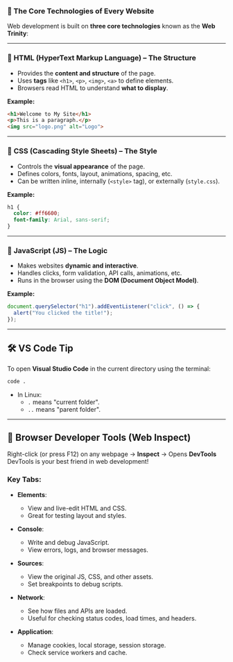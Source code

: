 ### 🔺 The Core Technologies of Every Website

Web development is built on **three core technologies** known as the **Web Trinity**:

---

### 📄 **HTML (HyperText Markup Language)** – The Structure

- Provides the **content and structure** of the page.
- Uses **tags** like `<h1>`, `<p>`, `<img>`, `<a>` to define elements.
- Browsers read HTML to understand **what to display**.

**Example:**

```html
<h1>Welcome to My Site</h1>
<p>This is a paragraph.</p>
<img src="logo.png" alt="Logo">
```

---

### 🎨 **CSS (Cascading Style Sheets)** – The Style

- Controls the **visual appearance** of the page.
- Defines colors, fonts, layout, animations, spacing, etc.
- Can be written inline, internally (`<style>` tag), or externally (`style.css`).

**Example:**

```css
h1 {
  color: #ff6600;
  font-family: Arial, sans-serif;
}
```

---

### 🧠 **JavaScript (JS)** – The Logic

- Makes websites **dynamic and interactive**.
- Handles clicks, form validation, API calls, animations, etc.
- Runs in the browser using the **DOM (Document Object Model)**.

**Example:**

```javascript
document.querySelector("h1").addEventListener("click", () => {
  alert("You clicked the title!");
});
```

---

## 🛠️ VS Code Tip

To open **Visual Studio Code** in the current directory using the terminal:

```bash
code .
```

- In Linux:
	- `.` means "current folder".
	- `..` means "parent folder".

---

## 🧪 Browser Developer Tools (Web Inspect)

Right-click  (or press F12) on any webpage → **Inspect** → Opens **DevTools**  
DevTools is your best friend in web development!

### Key Tabs:

- **Elements**:
    
    - View and live-edit HTML and CSS.
    - Great for testing layout and styles.
- **Console**:
    
    - Write and debug JavaScript.
    - View errors, logs, and browser messages.
- **Sources**:
    
    - View the original JS, CSS, and other assets.
    - Set breakpoints to debug scripts.
- **Network**:
    
    - See how files and APIs are loaded.
    - Useful for checking status codes, load times, and headers.
- **Application**:
    
    - Manage cookies, local storage, session storage.
    - Check service workers and cache.
